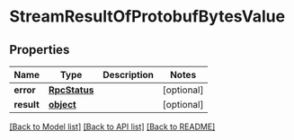 # StreamResultOfProtobufBytesValue

## Properties
Name | Type | Description | Notes
------------ | ------------- | ------------- | -------------
**error** | [**RpcStatus**](RpcStatus.md) |  | [optional] 
**result** | [**object**](.md) |  | [optional] 

[[Back to Model list]](../README.md#documentation-for-models) [[Back to API list]](../README.md#documentation-for-api-endpoints) [[Back to README]](../README.md)


